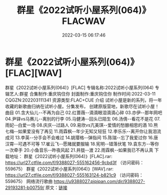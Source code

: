 ﻿---
title: 群星《2022试听小屋系列(064)》FLACWAV
date: 2022-03-15 06:17:46
categories: 新碟专辑、稀有等精品
tags: 华语中文
---
# 群星《2022试听小屋系列(064)》[FLAC][WAV]

群星《2022试听小屋系列(064)》[FLAC]
专辑名称:2022试听小屋系列(064)
专辑艺人:群星
合集制作:重庆钩住你
封面制作:重庆钩住你
制作时间:2022-03-11
CQGZN:202203111341
资源类型:FLAC+CUE
介绍
试听小屋是新的系列，将一年收藏的新歌曲归纳在试听小屋。分集发布，
创建原版营地，新歌尽在试听小屋！
曲目
01.含大仙儿--不再为自己
02.红蔷薇--滴滴眼泪滴滴心碎
03.亦伊--那年网吧
04.尹铎vs马赛儿--离别的行李
05.马健涛--回头已陌生
06.汤倩--看花不是花
07.雨妃--白爱一场
08.庆庆--过路人
09.易欣vs亢美琪--爱情的愁酿相思的酒
10.熊七梅--如果爱没有了再见
11.雨霖枫--年少无知又轻狂
12.李乐乐--离开你让我泪流成河
13.李英--分手会不会难过
14.姚璎格--弹指间
15.陈瑞--忘了我爱过你
16.唐汉霄--可遇不可等
17.崔云飞--愿赌就要服输
18.宪明--错落伏笔
19.袁东方--等你一次牵手
20.小鱼音乐--昨夜风起
21.井胧--渡
22.雨霖枫--如果我已不再认真
下载地址：
群星《2022试听小屋系列(064)》[FLAC].rar: https://url27.ctfile.com/f/9388027-555162456-9cbd3f
（访问密码：559675）
群星《2022试听小屋系列(064)》[WAV].rar: https://url27.ctfile.com/f/9388027-555163124-b821c9
（访问密码：559675）
网络流行歌曲
https://u9388027.pipipan.com/dir/9388027-29193281-b00759/
原文：[链接](https://blog.sina.com.cn/s/blog_1647c7e7601030w7d.html)
